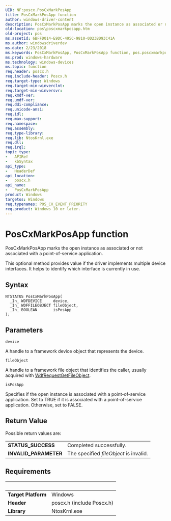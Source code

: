 ```yaml
---
UID: NF:poscx.PosCxMarkPosApp
title: PosCxMarkPosApp function
author: windows-driver-content
description: PosCxMarkPosApp marks the open instance as associated or not associated with a point-of-service application.
old-location: pos\poscxmarkposapp.htm
old-project: pos
ms.assetid: 6BFFD014-E9DC-495C-9810-0D23BD93C41A
ms.author: windowsdriverdev
ms.date: 2/23/2018
ms.keywords: PosCxMarkPosApp, PosCxMarkPosApp function, pos.poscxmarkposapp, poscx/PosCxMarkPosApp
ms.prod: windows-hardware
ms.technology: windows-devices
ms.topic: function
req.header: poscx.h
req.include-header: Poscx.h
req.target-type: Windows
req.target-min-winverclnt: 
req.target-min-winversvr: 
req.kmdf-ver: 
req.umdf-ver: 
req.ddi-compliance: 
req.unicode-ansi: 
req.idl: 
req.max-support: 
req.namespace: 
req.assembly: 
req.type-library: 
req.lib: NtosKrnl.exe
req.dll: 
req.irql: 
topic_type:
-	APIRef
-	kbSyntax
api_type:
-	HeaderDef
api_location:
-	poscx.h
api_name:
-	PosCxMarkPosApp
product: Windows
targetos: Windows
req.typenames: POS_CX_EVENT_PRIORITY
req.product: Windows 10 or later.
---
```



# PosCxMarkPosApp function
PosCxMarkPosApp marks the open instance as associated or not associated with a point-of-service application.

This optional method provides value if the driver implements multiple device interfaces. It helps to  identify which interface is currently in use.

## Syntax

````
NTSTATUS PosCxMarkPosApp(
  _In_ WDFDEVICE     device,
  _In_ WDFFILEOBJECT fileObject,
  _In_ BOOLEAN       isPosApp
);
````

## Parameters

`device`

A handle to a framework device object that represents the device.

`fileObject`

A handle to a framework file object that identifies the caller, usually acquired with <a href="..\wdfrequest\nf-wdfrequest-wdfrequestgetfileobject.md">WdfRequestGetFileObject</a>.

`isPosApp`

Specifies if the open instance is associated with a point-of-service application. Set to TRUE if it is associated with a point-of-service application. Otherwise, set to FALSE.


## Return Value

Possible return values are:

<table>
<tr>
<td><b>STATUS_SUCCESS</b></td>
<td>Completed successfully.</td>
</tr>
<tr>
<td><b>INVALID_PARAMETER</b></td>
<td>The specified <i>fileObject</i> is invalid.</td>
</tr>
</table>


## Requirements
| &nbsp; | &nbsp; |
| ---- |:---- |
| **Target Platform** | Windows |
| **Header** | poscx.h (include Poscx.h) |
| **Library** | NtosKrnl.exe |